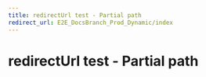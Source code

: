 ```yaml
---
title: redirectUrl test - Partial path
redirect_url: E2E_DocsBranch_Prod_Dynamic/index
---
```



# redirectUrl test - Partial path
 
